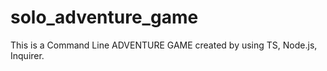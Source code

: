 # solo_adventure_game
This is a Command Line ADVENTURE GAME created  by using TS, Node.js, Inquirer. 
